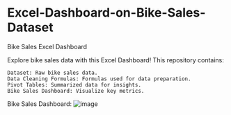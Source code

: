 # Excel-Dashboard-on-Bike-Sales-Dataset

Bike Sales Excel Dashboard

Explore bike sales data with this Excel Dashboard! This repository contains:

    Dataset: Raw bike sales data.
    Data Cleaning Formulas: Formulas used for data preparation.
    Pivot Tables: Summarized data for insights.
    Bike Sales Dashboard: Visualize key metrics.


Bike Sales Dashboard:
![image](https://github.com/lenni991/Excel-Dashboard-on-Bike-Sales-Dataset/assets/82563121/60b6ee6e-5011-4e3a-9d1d-b2f90cdac12c)
